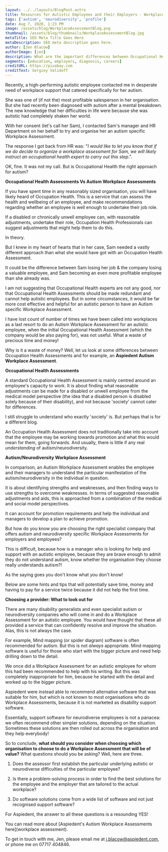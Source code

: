 ```yaml
---
layout: ../../layouts/BlogPost.astro
title: Resources for Autistic Employees and their Employers - Workplace Assessments
tags: ['autism', 'neurodiversity', 'profile']
date: Aug 7, 2020, 1:23 PM
image: /assets/blog/WorkplaceAssessmentBlog.png
thumbnail: /assets/blog/thumbnails/WorkplaceAssessmentBlog.jpg
metaTitle: SEO Meta Title Goes Here
metaDescription: SEO meta description goes here.
author: [Jen Blacow]
authorImage: [jen]
description: What are the important differences between Occupational Health Assessments and Autism Workplace Assessments? How do you know which company to choose to undertake an Autism Workplace Assessment? Here is some guidance.
segments: [education, employers, diagnosis, careers]
creditURL: https://pixabay.com
creditText: Sergiey Validoff
---
```

Recently, a high-performing autistic employee contacted me in desperate
need of workplace support that catered specifically for her autism.

She was one of (if not the) most profitable salesperson in her
organisation. But she had recently been diagnosed with autism after a
mental breakdown. The new knowledge that her difficulties in life were
because she was autistic had completely shaken her world.

With her consent (let's call her Sam), I contacted Sam's manager and HR
Department on her behalf to try and organise her an autism specific
Workplace Assessment.

The response I got back from HR was: "*I would like to let you know that
if we do decide to organize a workplace assessment for Sam, we will
likely instruct an occupational health expert to carry out this step*.".

OK, fine. It was not my call. But is Occupational Health the right
approach for autism?

**Occupational Health Assessments Vs Autism Workplace Assessments**

If you have spent time in any reasonably sized organisation, you will
have likely heard of Occupation Health. This is a service that can
assess the health and wellbeing of an employee, and make recommendations
regarding whether an employee is well enough to undertake their job
role.

If a disabled or chronically unwell employee can, with reasonable
adjustments, undertake their role, Occupation Health Professionals can
suggest adjustments that might help them to do this.

In theory.

But I knew in my heart of hearts that in her case, Sam needed a vastly
different approach than what she would have got with an Occupation
Health Assessment.

It could be the difference between Sam losing her job & the company
losing a valuable employee, and Sam becoming an even more profitable
employee than she already was.

I am not suggesting that Occupational Health experts are not any good,
nor that Occupational Health Assessments should be made redundant and
cannot help autistic employees. But in some circumstances, it would be
far more cost effective and helpful for an autistic person to have an
Autism specific Workplace Assessment.

I have lost count of number of times we have been called into workplaces
as a last resort to do an Autism Workplace Assessment for an autistic
employee, when the initial Occupational Health Assessment (which the
company would be also paying for), was not useful. What a waste of
precious time and money!

Why is it a waste of money? Well, let us look at some differences
between Occupation Health Assessments and for example, an **Aspiedent
Autism Workplace Assessment**.

**Occupational Health Assessments**

A standard Occupational Health Assessment is mainly centred around an
employee's capacity to work. It is about finding what reasonable
adjustments can be made for a disabled or unwell employee from the
medical model perspective (the idea that a disabled person is disabled
solely because of their disability), and not because 'society' cannot
cater for differences.

I still struggle to understand who exactly 'society' is. But perhaps
that is for a different blog.

An Occupation Health Assessment does not traditionally take into account
that the employee may be working towards promotion and what this would
mean for them, going forwards. And usually, there is little if any real
*understanding* of autism/neurodiversity.

**Autism/Neurodiversity Workplace Assessment**

In comparison, an Autism Workplace Assessment enables the employee and
their managers to understand the particular manifestation of the
autism/neurodiversity in the individual in question.

It is about identifying strengths and weaknesses, and then finding ways
to use strengths to overcome weaknesses. In terms of suggested
reasonable adjustments and aids, this is approached from a combination
of the medical and social model perspectives.

It can account for promotion requirements and help the individual and
managers to develop a plan to achieve promotion.

But how do you know you are choosing the right specialist company that
offers autism and neurodiversity specific Workplace Assessments for
employers and employees?

This is difficult, because how is a manager who is looking for help and
support with an autistic employee, because they are brave enough to
admit they do not understand autism, know whether the organisation they
choose really understands autism?!

As the saying goes you don't know what you don't know!

Below are some hints and tips that will potentially save time, money and
having to pay for a service twice because it did not help the first
time.

**Choosing a provider: What to look out for**

There are many disability generalists and even specialist autism or
neurodiversity companies who will come in and do a Workplace Assessment
for an autistic employee. You would have thought that these all provided
a service that can confidently resolve and improve the situation. Alas,
this is not always the case.

For example, Mind mapping (or spider diagram) software is often
recommended for autism. But this is not *always* appropriate. Mind
mapping software is useful for those who start with the bigger picture
and need help drilling down to the detail.

We once did a Workplace Assessment for an autistic employee for whom
this had been recommended to help with his writing. But this was
completely inappropriate for him, because he started with the detail and
worked up to the bigger picture.

Aspiedent were instead able to recommend alternative software that was
suitable for him, but which is not known to most organisations who do
Workplace Assessments, because it is not marketed as disability support
software.

Essentially, support software for neurodiverse employees is not a
panacea: we often recommend other simpler solutions, depending on the
situation. Sometimes these solutions are then rolled out across the
organisation and they help everybody!

So to conclude, **what should you consider when choosing which
organisation to choose to do a Workplace Assessment that will be of
value?** What questions should you be asking? Well, here are three.

1.  Does the assessor first establish the particular underlying autistic
    or neurodiverse difficulties of the particular employee?

2.  Is there a problem-solving process in order to find the best
    solutions for the employee and the employer that are tailored to the
    actual workplace?

3.  Do software solutions come from a wide list of software and not just
    recognised support software?

For Aspiedent, the answer to all these questions is a resounding YES!

You can read more about [Aspiedent's Autism Workplace Assessments
here](workplace assessment).

To get in touch with me, Jen, please email me at
<j.blacow@aspiedent.com>, or phone me on 07717 404846.

